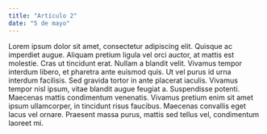```yaml
---
title: "Artículo 2"
date: "5 de mayo"
---
```

Lorem ipsum dolor sit amet, consectetur adipiscing elit. Quisque ac imperdiet augue. Aliquam pretium ligula vel orci auctor, at mattis est molestie. Cras ut tincidunt erat. Nullam a blandit velit. Vivamus tempor interdum libero, et pharetra ante euismod quis. Ut vel purus id urna interdum facilisis. Sed gravida tortor in ante placerat iaculis. Vivamus tempor nisl ipsum, vitae blandit augue feugiat a. Suspendisse potenti. Maecenas mattis condimentum venenatis. Vivamus pretium enim sit amet ipsum ullamcorper, in tincidunt risus faucibus. Maecenas convallis eget lacus vel ornare. Praesent massa purus, mattis sed tellus vel, condimentum laoreet mi.